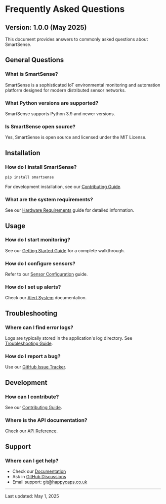 # Frequently Asked Questions

## Version: 1.0.0 (May 2025)

This document provides answers to commonly asked questions about SmartSense.

## General Questions

### What is SmartSense?
SmartSense is a sophisticated IoT environmental monitoring and automation platform designed for modern distributed sensor networks.

### What Python versions are supported?
SmartSense supports Python 3.9 and newer versions.

### Is SmartSense open source?
Yes, SmartSense is open source and licensed under the MIT License.

## Installation

### How do I install SmartSense?
```bash
pip install smartsense
```

For development installation, see our [Contributing Guide](../CONTRIBUTING.md).

### What are the system requirements?
See our [Hardware Requirements](hardware_requirements.md) guide for detailed information.

## Usage

### How do I start monitoring?
See our [Getting Started Guide](getting_started.md) for a complete walkthrough.

### How do I configure sensors?
Refer to our [Sensor Configuration](sensor_configuration.md) guide.

### How do I set up alerts?
Check our [Alert System](alerts.md) documentation.

## Troubleshooting

### Where can I find error logs?
Logs are typically stored in the application's log directory. See [Troubleshooting Guide](troubleshooting.md).

### How do I report a bug?
Use our [GitHub Issue Tracker](https://github.com/aaronjacobs-chelt/SmartSense/issues).

## Development

### How can I contribute?
See our [Contributing Guide](../CONTRIBUTING.md).

### Where is the API documentation?
Check our [API Reference](api_reference.md).

## Support

### Where can I get help?
- Check our [Documentation](https://aaronjacobs-chelt.github.io/SmartSense/)
- Ask in [GitHub Discussions](https://github.com/aaronjacobs-chelt/SmartSense/discussions)
- Email support: git@happycaps.co.uk

---

Last updated: May 1, 2025

